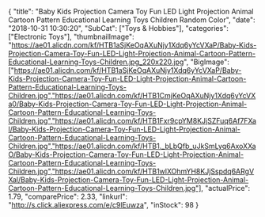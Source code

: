 {
	"title": "Baby Kids Projection Camera Toy Fun LED Light Projection Animal Cartoon Pattern Educational Learning Toys Children Random Color",
	"date": "2018-10-31 10:30:20",
	"SubCat": ["Toys & Hobbies"],
	"categories": ["Electronic Toys"],
	"thumbnailImage": "https://ae01.alicdn.com/kf/HTB1aSjKeOqAXuNjy1Xdq6yYcVXaP/Baby-Kids-Projection-Camera-Toy-Fun-LED-Light-Projection-Animal-Cartoon-Pattern-Educational-Learning-Toys-Children.jpg_220x220.jpg",
	"BigImage": ["https://ae01.alicdn.com/kf/HTB1aSjKeOqAXuNjy1Xdq6yYcVXaP/Baby-Kids-Projection-Camera-Toy-Fun-LED-Light-Projection-Animal-Cartoon-Pattern-Educational-Learning-Toys-Children.jpg","https://ae01.alicdn.com/kf/HTB1CmjKeOqAXuNjy1Xdq6yYcVXa0/Baby-Kids-Projection-Camera-Toy-Fun-LED-Light-Projection-Animal-Cartoon-Pattern-Educational-Learning-Toys-Children.jpg","https://ae01.alicdn.com/kf/HTB1Fxr9cpYM8KJjSZFuq6Af7FXal/Baby-Kids-Projection-Camera-Toy-Fun-LED-Light-Projection-Animal-Cartoon-Pattern-Educational-Learning-Toys-Children.jpg","https://ae01.alicdn.com/kf/HTB1._bLbQfb_uJkSmLyq6AxoXXaO/Baby-Kids-Projection-Camera-Toy-Fun-LED-Light-Projection-Animal-Cartoon-Pattern-Educational-Learning-Toys-Children.jpg","https://ae01.alicdn.com/kf/HTB1wlXOhmYH8KJjSspdq6ARgVXal/Baby-Kids-Projection-Camera-Toy-Fun-LED-Light-Projection-Animal-Cartoon-Pattern-Educational-Learning-Toys-Children.jpg"],
	"actualPrice": 1.79,
	"comparePrice": 2.33,
	"linkurl": "http://s.click.aliexpress.com/e/c9lEuwza",
	"inStock": 98
}
